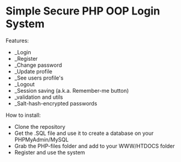 # Simple Secure PHP OOP Login System
Features:
* _Login
* _Register
* _Change password
* _Update profile
* _See users profile's
* _Logout
* _Session saving (a.k.a. Remember-me button)
* _validation and utils
* _Salt-hash-encrypted passwords

How to install:
* Clone the repository
* Get the .SQL file and use it to create a database on your PHPMyAdmin/MySQL
* Grab the PHP-files folder and add to your WWW/HTDOCS folder
* Register and use the system
